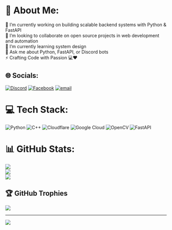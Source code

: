 # 💫 About Me:
🔭 I’m currently working on building scalable backend systems with Python & FastAPI  <br>👯 I’m looking to collaborate on open source projects in web development and automation  <br>🌱 I’m currently learning system design <br>💬 Ask me about Python, FastAPI, or Discord bots  <br>⚡ Crafting Code with Passion 💻❤️<br>


## 🌐 Socials:
[![Discord](https://img.shields.io/badge/Discord-%237289DA.svg?logo=discord&logoColor=white)](https://discord.com/users/819792024336072714) [![Facebook](https://img.shields.io/badge/Facebook-%231877F2.svg?logo=Facebook&logoColor=white)](https://facebook.com/whitedevil1414) [![email](https://img.shields.io/badge/Email-D14836?logo=gmail&logoColor=white)](mailto:white.devil.dev.141@gmail.com) 

# 💻 Tech Stack:
![Python](https://img.shields.io/badge/python-3670A0?style=flat&logo=python&logoColor=ffdd54) ![C++](https://img.shields.io/badge/c++-%2300599C.svg?style=flat&logo=c%2B%2B&logoColor=white) ![Cloudflare](https://img.shields.io/badge/Cloudflare-F38020?style=flat&logo=Cloudflare&logoColor=white) ![Google Cloud](https://img.shields.io/badge/GoogleCloud-%234285F4.svg?style=flat&logo=google-cloud&logoColor=white) ![OpenCV](https://img.shields.io/badge/opencv-%23white.svg?style=flat&logo=opencv&logoColor=white) ![FastAPI](https://img.shields.io/badge/FastAPI-005571?style=flat&logo=fastapi)
# 📊 GitHub Stats:
![](https://github-readme-stats.vercel.app/api?username=whitedevil-141&theme=one_dark_pro&hide_border=true&include_all_commits=false&count_private=false)<br/>
![](https://nirzak-streak-stats.vercel.app/?user=whitedevil-141&theme=one_dark_pro&hide_border=true)<br/>
![](https://github-readme-stats.vercel.app/api/top-langs/?username=whitedevil-141&theme=one_dark_pro&hide_border=true&include_all_commits=false&count_private=false&layout=compact)

## 🏆 GitHub Trophies
![](https://github-profile-trophy.vercel.app/?username=whitedevil-141&theme=radical&no-frame=true&no-bg=false&margin-w=4)

---
[![](https://visitcount.itsvg.in/api?id=whitedevil-141&icon=0&color=0)](https://visitcount.itsvg.in)

<!-- Proudly created with GPRM ( https://gprm.itsvg.in ) -->

